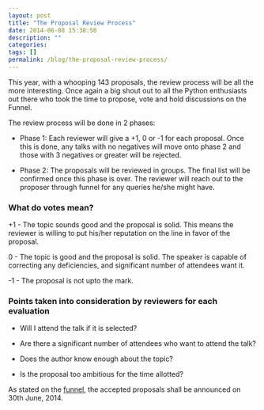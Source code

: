 ```yaml
---
layout: post
title: "The Proposal Review Process"
date: 2014-06-08 15:38:50
description: ""
categories: 
tags: []
permalink: /blog/the-proposal-review-process/
---
```

This year, with a whooping 143 proposals, the review process will be all the more interesting. Once again a big shout out to all the Python enthusiasts out there who took the time to propose, vote and hold discussions on the Funnel.

The review process will be done in 2 phases:

* Phase 1: Each reviewer will give a +1, 0 or -1 for each proposal. Once this is done, any talks with no negatives will move onto phase 2 and those with 3 negatives or greater will be rejected.

* Phase 2: The proposals will be reviewed in groups. The final list will be confirmed once this phase is over. The reviewer will reach out to the proposer through funnel for any queries he/she might have.

### What do votes mean? ###

+1 - The topic sounds good and the proposal is solid. This means the reviewer is willing to put his/her reputation on the line in favor of the proposal.

0 - The topic is good and the proposal is solid. The speaker is capable of correcting any deficiencies, and significant number of attendees want it.

-1 - The proposal is not upto the mark.

### Points taken into consideration by reviewers for each evaluation ###

* Will I attend the talk if it is selected?

* Are there a significant number of attendees who want to attend the talk?

* Does the author know enough about the topic?

* Is the proposal too ambitious for the time allotted?

As stated on the [funnel](http://in.pycon.org/funnel/2014/), the accepted proposals shall be announced on 30th June, 2014.